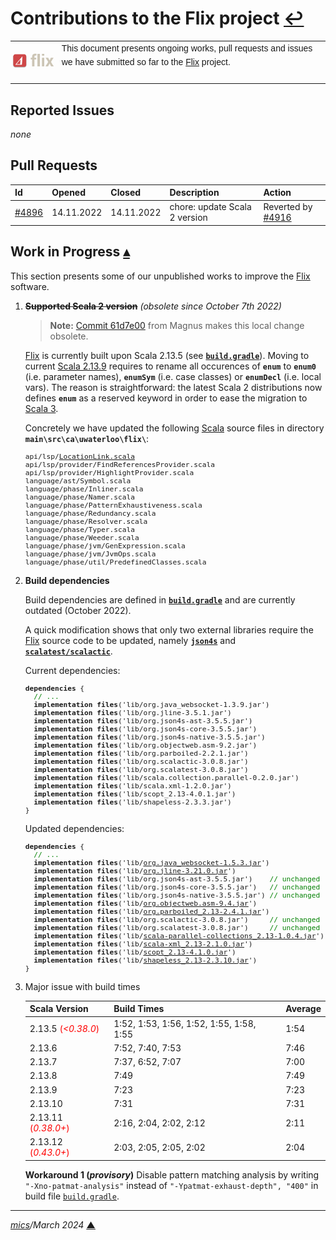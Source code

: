 # <span id="top">Contributions to the Flix project</span> <span style="size:25%;"><a href="README.md">↩</a></span>

<table style="font-family:Helvetica,Arial;line-height:1.6;">
  <tr>
  <td style="border:0;padding:0 10px 0 0;min-width:60px;max-width:100px;">
    <a href="https://flix.dev/" rel="external"><img style="border:0;width:80px;" src="./docs/images/flix-logo.png" alt="Flix project" /></a>
  </td>
  <td style="border:0;padding:0;vertical-align:text-top;">
    This document presents ongoing works, pull requests and issues we have submitted so far to the <a href="https://flix.dev/" rel="external">Flix</a> project.<br/>&nbsp;
  </td>
  </tr>
</table>

## <span id="issues">Reported Issues</span>

*none*

## <span id="pull_requests">Pull Requests</span>

| Id     | Opened | Closed | Description | Action |
|:-------|:-------|:-------|:------------|:------|
| [#4896](https://github.com/flix/flix/pull/4896) | 14.11.2022 | 14.11.2022 | chore: update Scala 2 version | Reverted by [#4916](https://github.com/flix/flix/pull/4916) |

## <span id="wip">Work in Progress</span> [**&#x25B4;**](#top)

This section presents some of our unpublished works to improve the [Flix] software.

1. <del>**Supported Scala 2 version**</del> *(obsolete since October 7th 2022)*
   
   > **Note:** [Commit 61d7e00](https://github.com/flix/flix/commit/61d7e00) from Magnus makes this local change obsolete.

   [Flix] is currently built upon Scala 2.13.5 (see [**`build.gradle`**](https://github.com/flix/flix/blob/master/build.gradle)). Moving to current [Scala 2.13.9][scala_2_13_9] requires to rename all occurences of **`enum`** to **`enum0`** (i.e. parameter names), **`enumSym`** (i.e. case classes) or **`enumDecl`** (i.e. local vars). The reason is straightforward: the latest Scala 2 distributions now defines **`enum`** as a reserved keyword in order to ease the migration to [Scala 3][scala_3].
   
   Concretely we have updated the following [Scala] source files in directory **`main\src\ca\uwaterloo\flix\`**:

   <pre style="font-size:80%;">
   api/lsp/<a href="https://github.com/flix/flix/blob/master/main/src/ca/uwaterloo/flix/api/lsp/LocationLink.scala#L56">LocationLink.scala</a>
   api/lsp/provider/FindReferencesProvider.scala
   api/lsp/provider/HighlightProvider.scala
   language/ast/Symbol.scala
   language/phase/Inliner.scala
   language/phase/Namer.scala
   language/phase/PatternExhaustiveness.scala
   language/phase/Redundancy.scala
   language/phase/Resolver.scala
   language/phase/Typer.scala
   language/phase/Weeder.scala
   language/phase/jvm/GenExpression.scala
   language/phase/jvm/JvmOps.scala
   language/phase/util/PredefinedClasses.scala
   </pre>

2. **Build dependencies**

   Build dependencies are defined in [**`build.gradle`**](https://github.com/flix/flix/blob/master/build.gradle) and are currently outdated (October 2022).
   
   A quick modification shows that only two external libraries require the [Flix] source code to be updated, namely [**`json4s`**][json4s] and [**`scalatest/scalactic`**][scalatest].

   Current dependencies:
   <pre style="font-size:80%;">
   <b>dependencies</b> {
     <span style="color:green;">// ...</span>
     <b>implementation files</b>('lib/org.java_websocket-1.3.9.jar')
     <b>implementation files</b>('lib/org.jline-3.5.1.jar')
     <b>implementation files</b>('lib/org.json4s-ast-3.5.5.jar')
     <b>implementation files</b>('lib/org.json4s-core-3.5.5.jar')
     <b>implementation files</b>('lib/org.json4s-native-3.5.5.jar')
     <b>implementation files</b>('lib/org.objectweb.asm-9.2.jar')
     <b>implementation files</b>('lib/org.parboiled-2.2.1.jar')
     <b>implementation files</b>('lib/org.scalactic-3.0.8.jar')
     <b>implementation files</b>('lib/org.scalatest-3.0.8.jar')
     <b>implementation files</b>('lib/scala.collection.parallel-0.2.0.jar')
     <b>implementation files</b>('lib/scala.xml-1.2.0.jar')
     <b>implementation files</b>('lib/scopt_2.13-4.0.1.jar')
     <b>implementation files</b>('lib/shapeless-2.3.3.jar')
   }
   </pre>
  
   Updated dependencies:
   <pre style="font-size:80%;">
   <b>dependencies</b> {
     <span style="color:green;">// ...</span>
     <b>implementation files</b>('lib/<a href="https://mvnrepository.com/artifact/org.java-websocket/Java-WebSocket/1.5.3">org.java_websocket-1.5.3.jar</a>')
     <b>implementation files</b>('lib/<a href="https://mvnrepository.com/artifact/org.jline/jline/3.21.0">org.jline-3.21.0.jar</a>')
     <b>implementation files</b>('lib/org.json4s-ast-3.5.5.jar')    <span style="color:green;">// unchanged</span>
     <b>implementation files</b>('lib/org.json4s-core-3.5.5.jar')   <span style="color:green;">// unchanged</span>
     <b>implementation files</b>('lib/org.json4s-native-3.5.5.jar') <span style="color:green;">// unchanged</span>
     <b>implementation files</b>('lib/<a href="https://mvnrepository.com/artifact/org.ow2.asm/asm/9.4" rel="external">org.objectweb.asm-9.4.jar</a>') 
     <b>implementation files</b>('lib/<a href="https://mvnrepository.com/artifact/org.parboiled/parboiled_2.13/2.4.1" rel="external">org.parboiled_2.13-2.4.1.jar</a>')
     <b>implementation files</b>('lib/org.scalactic-3.0.8.jar')     <span style="color:green;">// unchanged</span>
     <b>implementation files</b>('lib/org.scalatest-3.0.8.jar')     <span style="color:green;">// unchanged</span>
     <b>implementation files</b>('lib/<a href="https://mvnrepository.com/artifact/org.scala-lang.modules/scala-parallel-collections_2.13/1.0.4" rel="external">scala-parallel-collections_2.13-1.0.4.jar</a>')
     <b>implementation files</b>('lib/<a href="https://mvnrepository.com/artifact/org.scala-lang.modules/scala-xml_2.13/2.1.0">scala-xml_2.13-2.1.0.jar</a>')
     <b>implementation files</b>('lib/<a href="https://mvnrepository.com/artifact/com.github.scopt/scopt_2.13/4.1.0">scopt_2.13-4.1.0.jar</a>')
     <b>implementation files</b>('lib/<a href="https://mvnrepository.com/artifact/com.chuusai/shapeless_2.13/2.3.10">shapeless_2.13-2.3.10.jar</a>')
   }
   </pre>

3. Major issue with build times

   | Scala&nbsp;Version    | Build&nbsp;Times             | Average |
   |-----------------------|------------------------------|---------|
   | 2.13.5 <span style="color:red;">(*&lt;0.38.0*)</span> | 1:52, 1:53, 1:56, 1:52, 1:55, 1:58, 1:55 |   1:54  |
   | 2.13.6                | 7:52, 7:40, 7:53             |   7:46  |
   | 2.13.7                | 7:37, 6:52, 7:07             |   7:00  |
   | 2.13.8                | 7:49 | 7:49 |
   | 2.13.9                | 7:23 | 7:23 |
   | 2.13.10               | 7:31 | 7:31 |
   | 2.13.11 <span style="color:red;">(*0.38.0+*)</span> | 2:16, 2:04, 2:02, 2:12 | 2:11 |
   | 2.13.12 <span style="color:red;">(*0.43.0+*)</span> | 2:03, 2:05, 2:05, 2:02 | 2:04 |

   **Workaround 1 (*provisory*)** Disable pattern matching analysis by writing `"-Xno-patmat-analysis"` instead of `"-Ypatmat-exhaust-depth", "400"` in build file [`build.gradle`](https://github.com/flix/flix/blob/master/build.gradle).

<!--
   <pre style="font-size:80%;">
   Search "XnoPatmatAnalysis" (6 hits in 3 files of 325 searched)
   X:\scala-2.13.10\src\compiler\scala\tools\nsc\settings\ScalaSettings.scala (1 hit)
	 Line 140:   val XnoPatmatAnalysis = BooleanSetting ("-Xno-patmat-analysis", "Don't perform exhaustivity/unreachability analysis. Also, ignore @switch annotation.")
   X:\scala-2.13.10\src\compiler\scala\tools\nsc\transform\patmat\MatchTranslation.scala (3 hits)
	 Line 193:       if (!settings.XnoPatmatAnalysis.value) checkMatchVariablePatterns(nonSyntheticCases)
	 Line 232:         if (!settings.XnoPatmatAnalysis.value) unreachableTypeSwitchCase(caseDefs).foreach(cd => reportUnreachable(cd.body.pos))
	 Line 258:             if (settings.XnoPatmatAnalysis.value) Suppression.FullSuppression
   X:\scala-2.13.10\src\compiler\scala\tools\nsc\transform\patmat\MatchTreeMaking.scala (2 hits)
	 Line 617:       if (settings.XnoPatmatAnalysis.value) Suppression.FullSuppression
	 Line 631:       if (settings.XnoPatmatAnalysis.value) false
   Search "-Xno-patmat-analysis" (1 hit in 1 file of 325 searched)
   X:\scala-2.13.10\src\compiler\scala\tools\nsc\settings\ScalaSettings.scala (1 hit)
	 Line 140:   val XnoPatmatAnalysis = BooleanSetting ("-Xno-patmat-analysis", "Don't perform exhaustivity/unreachability analysis. Also, ignore @switch annotation.")
   Search "-Xno-patmat-analysis" (0 hits in 0 files of 11 searched)
</pre>
-->

<!--=======================================================================-->

<!--
## <span id="footnotes">Footnotes</span>

<sup id="anchor_01">[1](#footnote_01)</sup>

<span id="footnote_01">[1]</span> ***Batch files*** [↩](#anchor_01)

<dl><dd>
</dd></dl>
-->

***

*[mics](https://lampwww.epfl.ch/~michelou/)/March 2024* [**&#9650;**](#top)
<span id="bottom">&nbsp;</span>

<!-- link refs -->

[flix]: https://flix.dev/
[flix_github]: https://github.com/flix/flix
[flix_releases]: https://github.com/flix/flix/releases
[flix_nightly]: https://flix.dev/nightly/
[gradle_cli]: https://docs.gradle.org/current/userguide/command_line_interface.html
[gradle_userguide]: https://docs.gradle.org/current/userguide/userguide.html
[json4s]: https://mvnrepository.com/artifact/org.json4s
[scala]: https://www.scala-lang.org
[scala_2_13_9]: https://www.scala-lang.org/download/2.13.9.html
[scala_3]: https://docs.scala-lang.org/scala3/new-in-scala3.html
[scalatest]: https://mvnrepository.com/artifact/org.scalatest/scalatest
